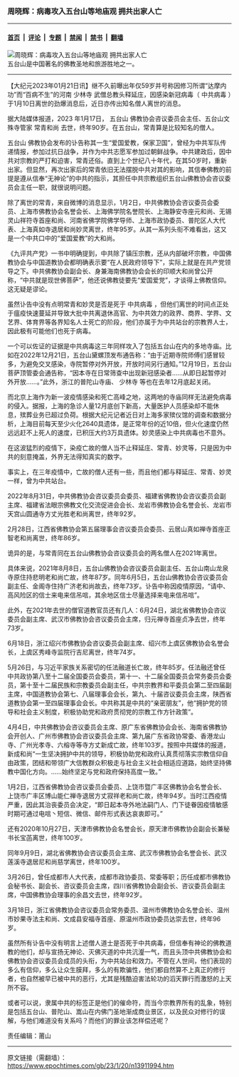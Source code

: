 ### 周晓辉：病毒攻入五台山等地庙观 拥共出家人亡

---

#### [首页](../../../..?n13911994) &nbsp;|&nbsp; [评论](../../../../../epoch-comment?n13911994) &nbsp;|&nbsp; [专题](../../../../../epoch-special?n13911994) &nbsp;|&nbsp; [禁闻](../../../../../epoch-news?n13911994) &nbsp;|&nbsp; [禁书](../../../../../books?n13911994) &nbsp;|&nbsp; [翻墙](https://github.com/gfw-breaker/nogfw/blob/master/README.md?n13911994)


<div><img alt="周晓辉：病毒攻入五台山等地庙观 拥共出家人亡" class="attachment-djy_600_400 size-djy_600_400 wp-post-image" src="https://i.epochtimes.com/assets/uploads/2020/06/2006142046432815-600x400.jpg"/>
<div class="caption">
 五台山是中国著名的佛教圣地和旅游胜地之一。
</div></div><hr/><div class="post_content" id="artbody" itemprop="articleBody">
 <!-- article content begin -->
 <p>
  【大纪元2023年01月21日讯】继不久前曝出年仅59岁并号称因修习所谓“达摩内功”而“百病不生”的河南
  <ok href="https://www.epochtimes.com/gb/tag/%E5%B0%91%E6%9E%97%E5%AF%BA.html">
   少林寺
  </ok>
  武僧总教头释延庄，因感染新冠病毒（
  <ok href="https://www.epochtimes.com/gb/tag/%E4%B8%AD%E5%85%B1%E7%97%85%E6%AF%92.html">
   中共病毒
  </ok>
  ）于1月10日离世的劲爆消息后，近日亦传出知名僧人离世的消息。
 </p>
 <p>
  据大陆媒体报道，2023 年1月17日，
  <ok href="https://www.epochtimes.com/gb/tag/%E4%BA%94%E5%8F%B0%E5%B1%B1.html">
   五台山
  </ok>
  佛教协会咨议委员会主任、五台山文殊寺管家
  <ok href="https://www.epochtimes.com/gb/tag/%E5%B8%B8%E9%9D%92%E5%92%8C%E5%B0%9A.html">
   常青和尚
  </ok>
  去世，终年90岁。在五台山，常青算是比较知名的僧人。
 </p>
 <p>
  <ok href="https://www.epochtimes.com/gb/tag/%E4%BA%94%E5%8F%B0%E5%B1%B1.html">
   五台山
  </ok>
  佛教协会发布的讣告称其一生“爱国爱教，保家卫国”，曾经为中共军队传递情报，参加过抗日战争，并作为中共志愿军参加过朝鲜战争。中共建政后，因中共对宗教的严打和迫害，常青还俗。直到上个世纪八十年代，在其50岁时，重新出家。但显然，再次出家后的常青依旧无法摆脱中共对其的影响，其信奉佛教的前提是遵从信奉“无神论”的中共的指示，其担任中共宗教组织五台山佛教协会咨议委员会主任一职，就很说明问题。
 </p>
 <p>
  除了离世的常青，来自微博的消息显示，1月2日，中共佛教协会咨议委员会委员、上海市佛教协会名誉会长、上海佛学院名誉院长、上海静安寺座元和尚、无锡灵山祥符寺首座和尚、河南省佛学院佛学导师、上海市政协委员、普陀区人大代表、上海真如寺退居和尚妙灵离世，终年95岁。从其一系列头衔不难看出，这又是一个中共口中的“爱国爱教”的大和尚。
 </p>
 <p>
  《九评共产党》一书中明确提到，中共除了镇压宗教，还从内部破坏宗教，中国佛教协会与中国道教协会都明确表示要“在人民政府领导下”，实际上就是在共产党领导之下。中共佛教协会副会长、身兼海南佛教协会会长的印顺大和尚曾公开称，“中共就是现世佛菩萨”，他还说佛教徒要先“爱国爱党”，才谈得上佛教信仰。这无疑是谬论。
 </p>
 <p>
  虽然讣告中没有点明常青和妙灵是否是死于
  <ok href="https://www.epochtimes.com/gb/tag/%E4%B8%AD%E5%85%B1%E7%97%85%E6%AF%92.html">
   中共病毒
  </ok>
  ，但他们离世的时间点正处于瘟疫快速蔓延并导致大批中共离退休高官、为中共效力的政界、商界、学界、文艺界、体育界等各界知名人士死亡的阶段，他们亦属于为中共站台的宗教界人士，因此极有可能他们也死于病毒。
 </p>
 <p>
  一个可以佐证的证据是中共病毒这三年同样攻入了包括五台山在内的多地寺庙。比如在2022年12月21日，五台山黛螺顶发布通告称：“由于近期寺院师傅们感冒较多，为避免交叉感染，寺院暂停对外开放，开放时间另行通知。”12月19日，五台山菩萨顶管委会通告称，“因本寺在日常筛查中出现新冠感染者……从即日起暂停对外开放……。”此外，浙江的普陀山寺庙、
  <ok href="https://www.epochtimes.com/gb/tag/%E5%B0%91%E6%9E%97%E5%AF%BA.html">
   少林寺
  </ok>
  等也在去年12月底起关闭。
 </p>
 <p>
  而北京上海作为新一波疫情感染和死亡高峰之地，这两地的寺庙同样无法避免病毒的侵入。据报，上海的急诊人量12月底创下新高，大量医护人员感染却不能休息，殡葬业务已超过负荷。根据大纪元记者近日对上海多家殡仪馆的调查和数据分析，上海目前每天至少火化2640具遗体，是正常年份的近10倍，但火化速度仍然远远赶不上死人的速度，已积压大约3万具遗体。妙灵感染上中共病毒也不意外。
 </p>
 <p>
  在这波猛烈的疫情下，染疫亡故的僧人当不止释延庄、常青、妙灵等，只是因为中共的刻意掩盖，外界无法得知真实的数字。
 </p>
 <p>
  事实上，在三年疫情中，亡故的僧人还有一些，而且他们都与释延庄、常青、妙灵一样，曾为中共站台。
 </p>
 <p>
  2022年8月31日，中共佛教协会咨议委员会委员、福建省佛教协会咨议委员会副主席、福建省法眼宗佛教文化交流促进会会长、龙岩市佛教协会名誉会长、龙岩市天宫山圆通寺方丈光胜老和尚离世，终年92岁。
 </p>
 <p>
  2月28日，江西省佛教协会第五届理事会咨议委员会委员、云居山真如禅寺首座正智老和尚离世，终年86岁。
 </p>
 <p>
  诡异的是，与常青同在五台山佛教协会咨议委员会的两名僧人在2021年离世。
 </p>
 <p>
  具体来说，2021年8月8日，五台山佛教协会咨议委员会副主任、五台山南山龙泉寺原住持悲明老和尚亡故，终年87岁。同年6月5日，五台山佛教协会咨议委员会副主任、金阁寺住持广济老和尚故去，终年73岁。讣告中称因疫情原因，“请中、高风险区的信士来电来信吊唁，其余地区信士尽量选择来电来信吊唁”。
 </p>
 <p>
  此外，在2021年去世的僧官道教官员还有几人：6月24日，湖北省佛教协会咨议委员会副主席、武汉市佛教协会咨议委员会主席，归元禅寺首座贞净去世，终年73岁。
 </p>
 <p>
  6月18日，浙江绍兴市佛教协会咨议委员会副主席、绍兴市上虞区佛教协会名誉会长，上虞区秀峰寺监院行吉尼离世，终年74岁。
 </p>
 <p>
  5月26日，与习近平家族关系密切的任法融道长亡故，终年85岁。任法融还曾任中共政协第八至十二届全国委员会委员，第十一、十二届全国委员会常务委员会委员，第十至十二届民族和宗教委员会副主任，中共宗教界和平委员会第二至四届副主席，中国道教协会第七、八届理事会会长，第九、十届咨议委员会主席，陕西省道教协会第一至四届理事会会长。中共称其是中共的“亲密朋友”，他“拥护党的领导和社会主义制度，积极协助党和政府贯彻党的宗教工作方针政策”。
 </p>
 <p>
  4月4日，中共佛教协会咨议委员会主席、原广东省佛教协会会长、海南省佛教协会开创人、广州市佛教协会咨议委员会主席、第九届广东省政协常委、香港龙山寺、广州光孝寺、六榕寺等寺方丈新成亡故，终年103岁。按照中共媒体的报道，新成和尚“一生坚决拥护中共的领导，积极协助党和政府认真贯彻落实宗教信仰自由政策，团结和带领广大信教群众积极走与社会主义社会相适应道路，始终坚持佛教中国化方向。……始终坚定与党和政府保持高度一致。”
 </p>
 <p>
  1月2日，江西省佛教协会咨议委员会委员、上饶市暨广丰区佛教协会名誉会长、上饶市广丰区博山能仁禅寺退居方丈寂祥老和尚亡故，终年94岁。当时江西疫情严重，因此其治丧委员会决定，“即日起本寺外地法嗣门人、门下徒眷因疫情敏感时期可通过电唁丶短信、微信、邮件形式表达哀衷即可。”
 </p>
 <p>
  还有2020年10月27日，天津市佛教协会名誉会长，原天津市佛教协会副会长兼秘书长宝菡离世，终年100岁。
 </p>
 <p>
  同年9月9日，湖北省佛教协会咨议委员会主席、武汉市佛教协会名誉会长、武汉莲溪寺退居尼和尚慈学离世，终年100岁。
 </p>
 <p>
  3月26日，曾任成都市人大代表，成都市政协委员、常委等职；历任成都市佛教协会秘书长、副会长、咨议委员会主席，四川省佛教协会副会长、咨议委员会副主席，中国佛教协会理事的余昌文去世，终年92岁。
 </p>
 <p>
  3月18日，浙江省佛教协会咨议委员会常务委员、温州市佛教协会名誉会长、温州市妙果寺法主和尚、文成县安福寺首座、原温州市政协委员达崇去世，终年96岁。
 </p>
 <p>
  虽然所有讣告中没有明言上述僧人道士是否死于中共病毒，但信奉有神论的佛教道教的他们，却与宣扬无神论、灭佛灭道的中共沆瀣一气，而且头顶中共佛教协会和佛教协会咨议委员会成员的头衔，为中共站台和效力。不管在人世间，他们表现的多么有信仰，多么让众生膜拜，多么的有欺骗性，他们都自然算不上真正的修行者，也自然被早已被中共的恶行，尤其是残酷迫害法轮功的滔天罪行而激怒的上天所不容。
 </p>
 <p>
  或者可以说，隶属中共的标签正是他们的催命符，而当今宗教界所有的乱象，特别是包括五台山、普陀山、嵩山在内佛门圣地渐成商业景区，以及民众对修行的误解，与他们难道没有关系吗？而他们的罪业该怎样偿还呢？
 </p>
 <p>
  责任编辑：莆山
 </p>
 <!-- article content end -->
 <div id="below_article_ad">
 </div>
</div>


---

原文链接（需翻墙）：https://www.epochtimes.com/gb/23/1/20/n13911994.htm
